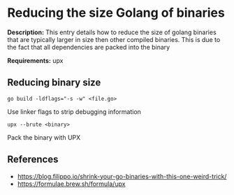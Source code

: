 # Reducing the size Golang of binaries

**Description:** This entry details how to reduce the size of golang binaries that are typically larger in size then other compiled binaries. This is due to the fact that all dependencies are packed into the binary

**Requirements:** upx

## Reducing binary size

```
go build -ldflags="-s -w" <file.go>
```

Use linker flags to strip debugging information

```
upx --brute <binary>
```

Pack the binary with UPX

## References
* https://blog.filippo.io/shrink-your-go-binaries-with-this-one-weird-trick/
* https://formulae.brew.sh/formula/upx
